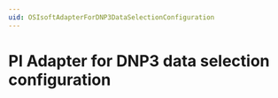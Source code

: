 ```yaml
---
uid: OSIsoftAdapterForDNP3DataSelectionConfiguration
---
```


# PI Adapter for DNP3 data selection configuration
